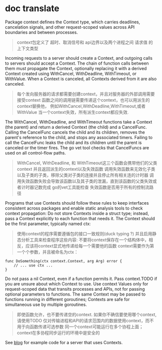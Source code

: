 # doc translate

Package context defines the Context type, 
which carries deadlines, cancelation signals, 
and other request-scoped values across API boundaries and between processes.

> context包定义了 超时、取消信号和 api边界以及两个进程之间 请求值 的 上下文类型

Incoming requests to a server should create a Context, 
and outgoing calls to servers should accept a Context. 
The chain of function calls between them must propagate the Context, 
optionally replacing it with a derived Context created using WithCancel,
 WithDeadline, WithTimeout, or WithValue. When a Context is canceled, 
 all Contexts derived from it are also canceled.
 
> 每个发向服务器的请求都需要创建context，并且对服务器的外部调用需要接受context
> 函数之间的调用链需要传递这个context，也可以用派生的context替换他，
> 例如WithCancel,WithDeadline,WithTimeout,或者 WithValue
> 当一个context失效，所有派生context都应失效.

The WithCancel, WithDeadline, and WithTimeout functions take a Context (the parent) 
and return a derived Context (the child) and a CancelFunc. 
Calling the CancelFunc cancels the child and its children, 
removes the parent's reference to the child, and stops any associated timers. 
Failing to call the CancelFunc leaks the child and its children until the parent is canceled or the timer fires. 
The go vet tool checks that CancelFuncs are used on all control-flow paths.

> WithCancel, WithDeadline, 和 WithTimeout这三个函数会携带他们的父类context
> 并且返回派生的context以及失效函数
> 调用失效函数来无效化子类以及子类的子类，移除父类对子类的连接并且停止所有相关连的计时器
> 调用失效函数失败会导致该函数以及其子类的泄漏，直到该函数的父类失效或者计时器记数完成
> go的vet工具能检查  失效函数是否用于所有的控制流路径

Programs that use Contexts should follow these rules to keep interfaces consistent 
across packages and enable static analysis tools to check context propagation:
Do not store Contexts inside a struct type; instead, pass a Context explicitly to each function that needs it. 
The Context should be the first parameter, typically named ctx:

> 使用context的程序需要遵循包的接口一致规则(duck typing ?) 并且启用静态分析工具来检查程序这些内容:
> 不要将context保存在一个结构体中，相反，应该将context显式地传递给每一个需要他的函数
> context需要作为第一个个参数，并且被命名为ctx：

```
func DoSomething(ctx context.Context, arg Arg) error {
	// ... use ctx ...
}
```


Do not pass a nil Context, even if a function permits it. 
Pass context.TODO if you are unsure about which Context to use.
Use context Values only for request-scoped data that transits processes and APIs, 
not for passing optional parameters to functions.
The same Context may be passed to functions running in different goroutines; 
Contexts are safe for simultaneous use by multiple goroutines.

> 即使函数允许，也不要传递空的context. 如果你不确信要使用哪个context,请使用TODO
> 仅对传输进程和API的请求范围内的数据使用context，而不用于向函数传递可选参数
> 同一个context可能运行在多个协程上面；context在多协程同步运行的环境中是安全的


See [blog](https://blog.golang.org/context) for example code for a server that uses Contexts.
